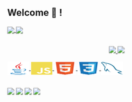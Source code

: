 ## Welcome 🙏 !



<a href="https://github.com/anuraghazra/github-readme-stats" align="center">
  <img align="center"height="160em" src="https://github-readme-stats.vercel.app/api?username=PedroBertolo&show_icons=true&theme=onedark&include_all_commits=true&count_private=true" />
</a>
<a href="https://github.com/anuraghazra/convoychat">
  <img align="center" height="160em" src="https://github-readme-stats.vercel.app/api/top-langs/?username=PedroBertolo&layout=compact&langs_count=7&theme=onedark" />
</a>


##

##
##
<div align="center">
  <a href="https://github.com/PedroBertolo">
  <img height="160em" src="https://github-readme-stats.vercel.app/api?username=PedroBertolo&show_icons=true&theme=onedark&include_all_commits=true&count_private=true" />
  <img height="160em" src="https://github-readme-stats.vercel.app/api/top-langs/?username=PedroBertolo&layout=compact&langs_count=7&theme=onedark"/>
</div>
  
  <div style="display: inline_block"><br>
  <img align="center" alt="Java" height="30" width="50" src="https://github.com/devicons/devicon/blob/master/icons/java/java-original.svg">
  <img align="center" alt="Js" height="30" width="50" src="https://raw.githubusercontent.com/devicons/devicon/master/icons/javascript/javascript-plain.svg">
  <img align="center" alt="HTML" height="30" width="50" src="https://raw.githubusercontent.com/devicons/devicon/master/icons/html5/html5-original.svg">
  <img align="center" alt="CSS" height="30" width="50" src="https://raw.githubusercontent.com/devicons/devicon/master/icons/css3/css3-original.svg">
  <img align="center" alt="mysql" height="30" width="50" src="https://github.com/devicons/devicon/blob/master/icons/mysql/mysql-original.svg">
</div>
  
 ##
  
 <div> 
  <a href="https://www.linkedin.com/in/pedro-bertolo-pereira/" target="_blank"><img src="https://img.shields.io/badge/-LinkedIn-%230077B5?style=for-the-badge&logo=linkedin&logoColor=white" target="_blank"></a>
  <a href = "mailto:pedrodbertolopereira@gmail.com"><img src="https://img.shields.io/badge/Gmail-D14836?style=for-the-badge&logo=gmail&logoColor=white" target="_blank"></a>
  <a href="https://www.hackerrank.com/PedroBertolo" target="_blank"><img src="https://img.shields.io/badge/-Hackerrank-2EC866?style=for-the-badge&logo=HackerRank&logoColor=white" target="_blank"></a>
  <a href="https://www.instagram.com/pedrobertoloo/" target="_blank"><img src="https://img.shields.io/badge/-Instagram-%23E4405F?style=for-the-badge&logo=instagram&logoColor=white" target="_blank"></a>
</div>
 
  
  
